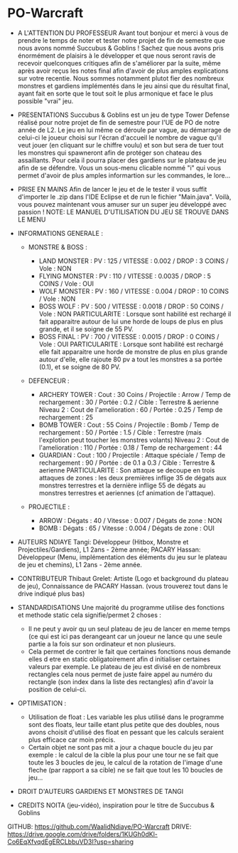 # PO-Warcraft

  - A L'ATTENTION DU PROFESSEUR
Avant tout bonjour et merci à vous de prendre le temps de noter et tester notre projet de fin de semestre que nous avons nommé Succubus & Goblins !
Sachez que nous avons pris énormément de plaisirs à le développer et que nous seront ravis de recevoir quelconques critiques afin de s'améliorer par la suite,
même après avoir reçus les notes final afin d'avoir de plus amples explications sur votre recentie.
Nous sommes notamment plutot fier des nombreux monstres et gardiens implémentés dans le jeu ainsi que du résultat final, ayant fait en sorte que le tout soit le plus
armonique et face le plus possible "vrai" jeu.
  
  - PRESENTATIONS
Succubus & Goblins est un jeu de type Tower Defense réalisé pour notre projet de fin de semestre pour l'UE de PO de notre année de L2.
Le jeu en lui même ce déroule par vague, au démarrage de celui-ci le joueur choisi sur l'écran d'accueil le nombre de vague qu'il veut jouer (en cliquant sur le chiffre voulu)
et son but sera de tuer tout les monstres qui spawneront afin de protéger son chateau des assaillants. Pour cela il pourra placer des gardiens sur le plateau de jeu afin
de se défendre.
Vous un sous-menu clicable nommé "i" qui vous permet d'avoir de plus amples informartion sur les commandes, le lore...

  - PRISE EN MAINS
Afin de lancer le jeu et de le tester il vous suffit d'importer le .zip dans l'IDE Eclipse et de run le fichier "Main.java".
Voilà, vous pouvez maintenant vous amuser sur un super jeu développé avec passion !
NOTE: LE MANUEL D'UTILISATION DU JEU SE TROUVE DANS LE MENU

  - INFORMATIONS GENERALE :
    - MONSTRE & BOSS :
      - LAND MONSTER :      PV : 125  /  VITESSE : 0.002    /  DROP : 3 COINS  /  Vole : NON
      - FLYING MONSTER :    PV : 110  /  VITESSE : 0.0035   /  DROP : 5 COINS  /  Vole : OUI
      - WOLF MONSTER :      PV : 160  /  VITESSE : 0.004    /  DROP : 10 COINS /  Vole : NON
      - BOSS WOLF :         PV : 500  /  VITESSE : 0.0018   /  DROP : 50 COINS /  Vole : NON
          PARTICULARITE : Lorsque sont habilité est rechargé il fait apparaitre autour de lui une horde de loups de plus en plus grande, et il se soigne de 55 PV.
      - BOSS FINAL :        PV : 700  /  VITESSE : 0.0015   /  DROP : 0 COINS  /  Vole : OUI
          PARTICULARITE : Lorsque sont habilité est rechargé elle fait apparaitre une horde de monstre de plus en plus grande autour d'elle, elle rajoute 80 pv a tout les monstres a sa portée (0.1), et se soigne de 80 PV.

    - DEFENCEUR :
      - ARCHERY TOWER : Cout : 30 Coins / Projectile : Arrow / Temp de rechargement : 30 / Portée : 0.2 / Cible : Terrestre & aerienne 
          Niveau 2 : Cout de l'amelioration : 60 / Portée : 0.25 /  Temp de rechargement : 25
      - BOMB TOWER : Cout : 55 Coins / Projectile : Bomb / Temp de rechargement : 50 / Portée : 1.5 / Cible : Terrestre (mais l'explotion peut toucher les monstres volants)
          Niveau 2 : Cout de l'amelioration : 110 / Portée : 0.18 /  Temp de rechargement : 44
      - GUARDIAN : Cout : 100 / Projectile : Attaque spéciale / Temp de rechargement : 90 / Portée : de 0.1 a 0.3 / Cible : Terrestre & aerienne 
          PARTICULARITE : Son attaque se decoupe en trois attaques de zones : les deux premières inflige 35 de dégats aux monstres terrestres et la dernière inflige 55 de dégats au monstres terrestres et aeriennes (cf animation de l'attaque).
    
    - PROJECTILE : 
      - ARROW : Dégats : 40 / Vitesse : 0.007 / Dégats de zone : NON
      - BOMB : Dégats : 65 / Vitesse : 0.004 / Dégats de zone : OUI

  - AUTEURS
NDIAYE Tangi: Développeur (Hitbox, Monstre et Projectiles/Gardiens), L1 2ans - 2ème année;
PACARY Hassan: Développeur (Menu, implémentation des éléments du jeu sur le plateau de jeu et chemins), L1 2ans - 2ème année.

  - CONTRIBUTEUR
Thibaut Grelet: Artiste (Logo et background du plateau de jeu), Connaissance de PACARY Hassan.
(vous trouverez tout dans le drive indiqué plus bas)
  
  - STANDARDISATIONS
Une majorité du programme utilise des fonctions et methode static
cela signifie/permet 2 choses :
    - Il ne peut y avoir qu un seul plateau de jeu de lancer en meme temps (ce qui est ici pas derangeant
      car un joueur ne lance qu une seule partie a la fois sur son ordinateur et non plusieurs.
    - Cela permet de contrer le fait que certaines fonctions nous demande elles d etre en static obligatoirement
      afin d initialiser certaines valeurs par exemple.
Le plateau de jeu est divisé en de nombreux rectangles cela nous permet de juste faire appel au numéro du rectangle (son index dans la liste des rectangles) afin d'avoir la
position de celui-ci.

  - OPTIMISATION :
    - Utilisation de float : Les variable les plus utilisé dans le programme sont des floats, leur taille etant plus petite que des doubles, nous avons choisit d'utilisé des
      float en pessant que les calculs seraient plus efficace car moin précis.
    - Certain objet ne sont pas mit a jour a chaque boucle du jeu par exemple : le calcul de la cible la plus pour une tour ne se fait que toute les 3 boucles de jeu, le 
      calcul de la rotation de l'image d'une fleche (par rapport a sa cible) ne se fait que tout les 10 boucles de jeu...


  - DROIT D'AUTEURS
GARDIENS ET MONSTRES DE TANGI
  
  - CREDITS
NOITA (jeu-vidéo), inspiration pour le titre de Succubus & Goblins

GITHUB: https://github.com/WaalidNdiaye/PO-Warcraft
DRIVE: https://drive.google.com/drive/folders/1KUGh0dKl-Co6EqXfvqdEgERCLbbuVD3I?usp=sharing
